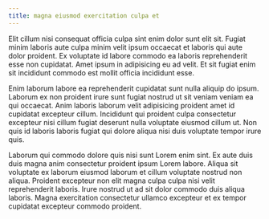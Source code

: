 ```yaml
---
title: magna eiusmod exercitation culpa et
---
```


Elit cillum nisi consequat officia culpa sint enim dolor sunt elit sit. Fugiat minim laboris aute culpa minim velit ipsum occaecat et laboris qui aute dolor proident. Ex voluptate id labore commodo ea laboris reprehenderit esse non cupidatat. Amet ipsum in adipisicing eu ad velit. Et sit fugiat enim sit incididunt commodo est mollit officia incididunt esse.

Enim laborum labore ea reprehenderit cupidatat sunt nulla aliquip do ipsum. Laborum ex non proident irure sunt fugiat nostrud ut sit veniam veniam ea qui occaecat. Anim laboris laborum velit adipisicing proident amet id cupidatat excepteur cillum. Incididunt qui proident culpa consectetur excepteur nisi cillum fugiat deserunt nulla voluptate eiusmod cillum ut. Non quis id laboris laboris fugiat qui dolore aliqua nisi duis voluptate tempor irure quis.

Laborum qui commodo dolore quis nisi sunt Lorem enim sint. Ex aute duis duis magna anim consectetur proident ipsum Lorem labore. Aliqua sit voluptate ex laborum eiusmod laborum et cillum voluptate nostrud non aliqua. Proident excepteur non elit magna culpa culpa nisi velit reprehenderit laboris. Irure nostrud ut ad sit dolor commodo duis aliqua laboris. Magna exercitation consectetur ullamco excepteur et ex tempor cupidatat excepteur commodo proident.